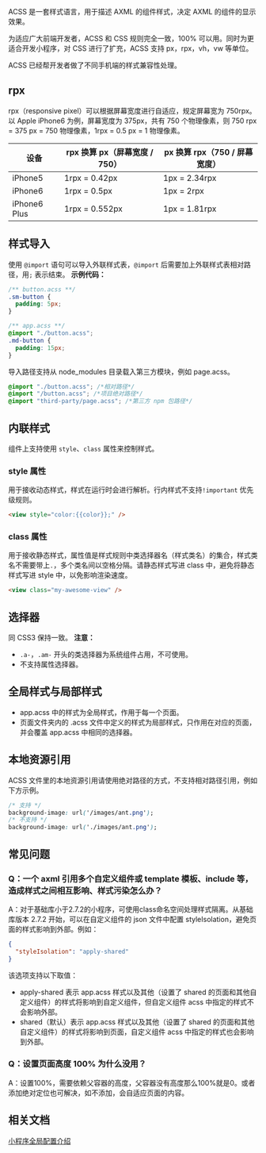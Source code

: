 ACSS 是一套样式语言，用于描述 AXML 的组件样式，决定 AXML 的组件的显示效果。

为适应广大前端开发者，ACSS 和 CSS 规则完全一致，100% 可以用。同时为更适合开发小程序，对 CSS 进行了扩充，ACSS 支持 px，rpx，vh，vw 等单位。

ACSS 已经帮开发者做了不同手机端的样式兼容性处理。 

## rpx
rpx（responsive pixel）可以根据屏幕宽度进行自适应，规定屏幕宽为 750rpx。以 Apple iPhone6 为例，屏幕宽度为 375px，共有 750 个物理像素，则 750 rpx = 375 px = 750 物理像素，1rpx = 0.5 px = 1 物理像素。

| **设备** | **rpx 换算 px（屏幕宽度 / 750）** | **px 换算 rpx（750 / 屏幕宽度）** |
| --- | --- | --- |
| iPhone5 | 1rpx = 0.42px | 1px = 2.34rpx |
| iPhone6 | 1rpx = 0.5px | 1px = 2rpx |
| iPhone6 Plus | 1rpx = 0.552px | 1px = 1.81rpx |


## 样式导入
使用 `@import` 语句可以导入外联样式表，`@import` 后需要加上外联样式表相对路径，用`;` 表示结束。
**示例代码：**

```css
/** button.acss **/
.sm-button {
  padding: 5px;
}
```


```css
/** app.acss **/
@import "./button.acss";
.md-button {
  padding: 15px;
}
```
导入路径支持从 node_modules 目录载入第三方模块，例如 page.acss。
```css
@import "./button.acss"; /*相对路径*/
@import "/button.acss"; /*项目绝对路径*/
@import "third-party/page.acss"; /*第三方 npm 包路径*/
```

## 内联样式
组件上支持使用 `style`、`class` 属性来控制样式。

### style 属性
用于接收动态样式，样式在运行时会进行解析。行内样式不支持`!important` 优先级规则。
```html
<view style="color:{{color}};" />
```

### class 属性
用于接收静态样式，属性值是样式规则中类选择器名（样式类名）的集合，样式类名不需要带上`.`，多个类名间以空格分隔。请静态样式写进 class 中，避免将静态样式写进 style 中，以免影响渲染速度。
```html
<view class="my-awesome-view" />
```

## 选择器
同 CSS3 保持一致。
**注意：**

- `.a-`，`.am-` 开头的类选择器为系统组件占用，不可使用。
- 不支持属性选择器。

## 全局样式与局部样式

- app.acss 中的样式为全局样式，作用于每一个页面。
- 页面文件夹内的 .acss 文件中定义的样式为局部样式，只作用在对应的页面，并会覆盖 app.acss 中相同的选择器。

## 本地资源引用
ACSS 文件里的本地资源引用请使用绝对路径的方式，不支持相对路径引用，例如下方示例。
```css
/* 支持 */
background-image: url('/images/ant.png');
/* 不支持 */
background-image: url('./images/ant.png');
```

## 常见问题

### **Q：一个 axml 引用多个自定义组件或 template 模板、include 等，造成样式之间相互影响、样式污染怎么办？**
A：对于基础库小于2.7.2的小程序，可使用class命名空间处理样式隔离。从基础库版本 2.7.2 开始，可以在自定义组件的 json 文件中配置 styleIsolation，避免页面的样式影响到外部。例如：
```json
{
  "styleIsolation": "apply-shared"
}
```
该选项支持以下取值：
* apply-shared 表示 app.acss 样式以及其他（设置了 shared 的页面和其他自定义组件）的样式将影响到自定义组件，但自定义组件 acss 中指定的样式不会影响外部。
* shared（默认）表示 app.acss 样式以及其他（设置了 shared 的页面和其他自定义组件）的样式将影响到页面，自定义组件 acss 中指定的样式也会影响到外部。

### **Q：设置页面高度 100% 为什么没用？**
A：设置100%，需要依赖父容器的高度，父容器没有高度那么100%就是0。或者添加绝对定位也可解决，如不添加，会自适应页面的内容。

## 相关文档
[小程序全局配置介绍](https://opendocs.alipay.com/mini/framework/app)

